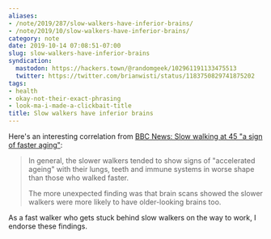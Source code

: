 ```yaml
---
aliases:
- /note/2019/287/slow-walkers-have-inferior-brains/
- /note/2019/10/slow-walkers-have-inferior-brains/
category: note
date: 2019-10-14 07:08:51-07:00
slug: slow-walkers-have-inferior-brains
syndication:
  mastodon: https://hackers.town/@randomgeek/102961191133475513
  twitter: https://twitter.com/brianwisti/status/1183750829741875202
tags:
- health
- okay-not-their-exact-phrasing
- look-ma-i-made-a-clickbait-title
title: Slow walkers have inferior brains
---
```


Here's an interesting correlation from
[BBC News: Slow walking at 45 "a sign of faster aging"](https://www.bbc.com/news/health-50015982):

 > 
 > In general, the slower walkers tended to show signs of "accelerated ageing" with their lungs, teeth and immune systems in worse shape than those who walked faster.
 > 
 > The more unexpected finding was that brain scans showed the slower walkers were more likely to have older-looking brains too.

As a fast walker who gets stuck behind slow walkers on the way to work, I endorse these findings.
